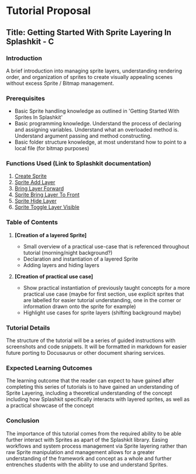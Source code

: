# Tutorial Proposal

## Title: Getting Started With Sprite Layering In Splashkit - C

### Introduction

A brief introduction into managing sprite layers, understanding rendering order, and organization of
sprites to create visually appealing scenes without excess Sprite / Bitmap management.

### Prerequisites

- Basic Sprite handling knowledge as outlined in 'Getting Started With Sprites In Splashkit'
- Basic programming knowledge. Understand the process of declaring and assigning variables.
  Understand what an overloaded method is. Understand argument passing and method constructing.
- Basic folder structure knowledge, at most understand how to point to a local file (for bitmap
  purposes)

### Functions Used (Link to Splashkit documentation)

1. [Create Sprite](https://splashkit.io/api/sprites/#create-sprite)
2. [Sprite Add Layer](https://splashkit.io/api/sprites/#sprite-add-layer)
3. [Bring Layer Forward](https://splashkit.io/api/sprites/#sprite-bring-layer-forward)
4. [Sprite Bring Layer To Front](https://splashkit.io/api/sprites/#sprite-bring-layer-to-front)
5. [Sprite Hide Layer](https://splashkit.io/api/sprites/#sprite-hide-layer-named)
6. [Sprite Toggle Layer Visible](https://splashkit.io/api/sprites/#sprite-toggle-layer-visible-named)

### Table of Contents

1. **[Creation of a layered Sprite]**

   - Small overview of a practical use-case that is referenced throughout tutorial (morning/night
     background?)
   - Declaration and instantiation of a layered Sprite
   - Adding layers and hiding layers

2. **[Creation of practical use case]**

   - Show practical instantiation of previously taught concepts for a more practical use case (maybe
     for first section, use explicit sprites that are labelled for easier tutorial understanding,
     one in the corner or information drawn onto the sprite for example)
   - Highlight use cases for sprite layers (shifting background maybe)

### Tutorial Details

The structure of the tutorial will be a series of guided instructions with screenshots and code
snippets. It will be formatted in markdown for easier future porting to Docusaurus or other document
sharing services.

### Expected Learning Outcomes

The learning outcome that the reader can expect to have gained after completing this series of
tutorials is to have gained an understanding of Sprite Layering, including a theoretical
understanding of the concept including how Splashkit specifically interacts with layered sprites, as
well as a practical showcase of the concept

### Conclusion

The importance of this tutorial comes from the required ability to be able further interact with
Sprites as apart of the Splashkit library. Easing workflows and system process management via Sprite
layering rather than raw Sprite manipulation and management allows for a greater understanding of
the framework and concept as a whole and further entrenches students with the ability to use and
understand Sprites.

